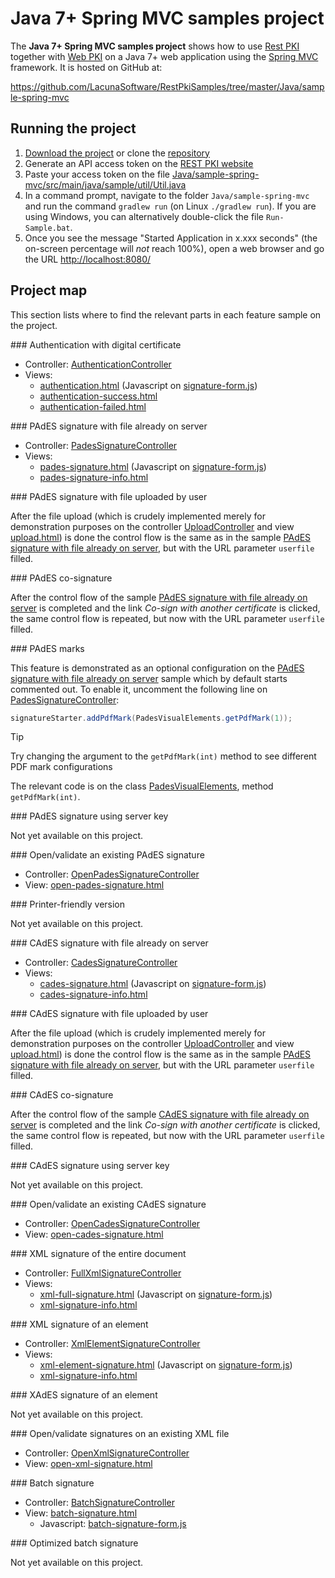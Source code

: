 ﻿# Java 7+ Spring MVC samples project

The **Java 7+ Spring MVC samples project** shows how to use [Rest PKI](../index.md) together with [Web PKI](../../web-pki/index.md)
on a Java 7+ web application using the [Spring MVC](http://spring.io/) framework. It is hosted on GitHub at:

https://github.com/LacunaSoftware/RestPkiSamples/tree/master/Java/sample-spring-mvc

## Running the project

1. [Download the project](https://github.com/LacunaSoftware/RestPkiSamples/archive/master.zip) or clone the [repository](https://github.com/LacunaSoftware/RestPkiSamples.git)
1. Generate an API access token on the [REST PKI website](https://pki.rest/)
1. Paste your access token on the file [Java/sample-spring-mvc/src/main/java/sample/util/Util.java](https://github.com/LacunaSoftware/RestPkiSamples/blob/master/Java/sample-spring-mvc/src/main/java/sample/util/Util.java#L24-L28)
1. In a command prompt, navigate to the folder `Java/sample-spring-mvc` and run the command
   `gradlew run` (on Linux `./gradlew run`). If you are using Windows, you can alternatively
   double-click the file `Run-Sample.bat`.
1. Once you see the message "Started Application in x.xxx seconds" (the on-screen percentage
   will *not* reach 100%), open a web browser and go the URL [http://localhost:8080/](http://localhost:8080/)

## Project map

This section lists where to find the relevant parts in each feature sample on the project.

<a name="auth" />
### Authentication with digital certificate

* Controller: [AuthenticationController](https://github.com/LacunaSoftware/RestPkiSamples/blob/master/Java/sample-spring-mvc/src/main/java/sample/controller/AuthenticationController.java)
* Views:
  * [authentication.html](https://github.com/LacunaSoftware/RestPkiSamples/blob/master/Java/sample-spring-mvc/src/main/resources/templates/authentication.html)
    (Javascript on [signature-form.js](https://github.com/LacunaSoftware/RestPkiSamples/blob/master/Java/sample-spring-mvc/src/main/resources/static/js/signature-form.js))
  * [authentication-success.html](https://github.com/LacunaSoftware/RestPkiSamples/blob/master/Java/sample-spring-mvc/src/main/resources/templates/authentication-success.html)
  * [authentication-failed.html](https://github.com/LacunaSoftware/RestPkiSamples/blob/master/Java/sample-spring-mvc/src/main/resources/templates/authentication-failed.html)

<a name="pades" />
### PAdES signature with file already on server

* Controller: [PadesSignatureController](https://github.com/LacunaSoftware/RestPkiSamples/blob/master/Java/sample-spring-mvc/src/main/java/sample/controller/PadesSignatureController.java)
* Views:
  * [pades-signature.html](https://github.com/LacunaSoftware/RestPkiSamples/blob/master/Java/sample-spring-mvc/src/main/resources/templates/pades-signature.html)
    (Javascript on [signature-form.js](https://github.com/LacunaSoftware/RestPkiSamples/blob/master/Java/sample-spring-mvc/src/main/resources/static/js/signature-form.js))
  * [pades-signature-info.html](https://github.com/LacunaSoftware/RestPkiSamples/blob/master/Java/sample-spring-mvc/src/main/resources/templates/pades-signature-info.html)

<a name="pades-upload" />
### PAdES signature with file uploaded by user

After the file upload (which is crudely implemented merely for demonstration purposes on the controller
[UploadController](https://github.com/LacunaSoftware/RestPkiSamples/blob/master/Java/sample-spring-mvc/src/main/java/sample/controller/UploadController.java)
and view
[upload.html](https://github.com/LacunaSoftware/RestPkiSamples/blob/master/Java/sample-spring-mvc/src/main/resources/templates/upload.html))
is done the control flow is the same as in the sample [PAdES signature with file already on server](#pades), but with the URL parameter `userfile` filled.

<a name="pades-cosign" />
### PAdES co-signature

After the control flow of the sample [PAdES signature with file already on server](#pades) is completed and the link *Co-sign with another certificate* is clicked, the
same control flow is repeated, but now with the URL parameter `userfile` filled.

<a name="pdf-marks" />
### PAdES marks

This feature is demonstrated as an optional configuration on the [PAdES signature with file already on server](#pades)
sample which by default starts commented out. To enable it, uncomment the following line on
[PadesSignatureController](https://github.com/LacunaSoftware/RestPkiSamples/blob/master/Java/sample-spring-mvc/src/main/java/sample/controller/PadesSignatureController.java):

```java
signatureStarter.addPdfMark(PadesVisualElements.getPdfMark(1));
```

> [!TIP]
> Try changing the argument to the `getPdfMark(int)` method to see different PDF mark configurations

The relevant code is on the class [PadesVisualElements](https://github.com/LacunaSoftware/RestPkiSamples/blob/master/Java/sample-spring-mvc/src/main/java/sample/controller/util/PadesVisualElements.java), method `getPdfMark(int)`.

<a name="pades-server" />
### PAdES signature using server key

Not yet available on this project.

<a name="open-pades" />
### Open/validate an existing PAdES signature

* Controller: [OpenPadesSignatureController](https://github.com/LacunaSoftware/RestPkiSamples/blob/master/Java/sample-spring-mvc/src/main/java/sample/controller/OpenPadesSignatureController.java)
* View: [open-pades-signature.html](https://github.com/LacunaSoftware/RestPkiSamples/blob/master/Java/sample-spring-mvc/src/main/resources/templates/open-pades-signature.html)

<a name="print" />
### Printer-friendly version

Not yet available on this project.

<a name="cades" />
### CAdES signature with file already on server

* Controller: [CadesSignatureController](https://github.com/LacunaSoftware/RestPkiSamples/blob/master/Java/sample-spring-mvc/src/main/java/sample/controller/CadesSignatureController.java)
* Views:
  * [cades-signature.html](https://github.com/LacunaSoftware/RestPkiSamples/blob/master/Java/sample-spring-mvc/src/main/resources/templates/cades-signature.html)
  (Javascript on [signature-form.js](https://github.com/LacunaSoftware/RestPkiSamples/blob/master/Java/sample-spring-mvc/src/main/resources/static/js/signature-form.js))
  * [cades-signature-info.html](https://github.com/LacunaSoftware/RestPkiSamples/blob/master/Java/sample-spring-mvc/src/main/resources/templates/cades-signature-info.html)

<a name="cades-upload" />
### CAdES signature with file uploaded by user

After the file upload (which is crudely implemented merely for demonstration purposes on the controller
[UploadController](https://github.com/LacunaSoftware/RestPkiSamples/blob/master/Java/sample-spring-mvc/src/main/java/sample/controller/UploadController.java)
and view
[upload.html](https://github.com/LacunaSoftware/RestPkiSamples/blob/master/Java/sample-spring-mvc/src/main/resources/templates/upload.html))
is done the control flow is the same as in the sample [PAdES signature with file already on server](#pades), but with the URL parameter `userfile` filled.

<a name="cades-cosign" />
### CAdES co-signature

After the control flow of the sample [CAdES signature with file already on server](#cades) is completed and the link *Co-sign with another certificate* is clicked, the
same control flow is repeated, but now with the URL parameter `userfile` filled.

<a name="cades-server" />
### CAdES signature using server key

Not yet available on this project.

<a name="open-cades" />
### Open/validate an existing CAdES signature

* Controller: [OpenCadesSignatureController](https://github.com/LacunaSoftware/RestPkiSamples/blob/master/Java/sample-spring-mvc/src/main/java/sample/controller/OpenCadesSignatureController.java)
* View: [open-cades-signature.html](https://github.com/LacunaSoftware/RestPkiSamples/blob/master/Java/sample-spring-mvc/src/main/resources/templates/open-cades-signature.html)

<a name="xml-full" />
### XML signature of the entire document

* Controller: [FullXmlSignatureController](https://github.com/LacunaSoftware/RestPkiSamples/blob/master/Java/sample-spring-mvc/src/main/java/sample/controller/FullXmlSignatureController.java)
* Views:
  * [xml-full-signature.html](https://github.com/LacunaSoftware/RestPkiSamples/blob/master/Java/sample-spring-mvc/src/main/resources/templates/xml-full-signature.html)
  (Javascript on [signature-form.js](https://github.com/LacunaSoftware/RestPkiSamples/blob/master/Java/sample-spring-mvc/src/main/resources/static/js/signature-form.js))
  * [xml-signature-info.html](https://github.com/LacunaSoftware/RestPkiSamples/blob/master/Java/sample-spring-mvc/src/main/resources/templates/xml-signature-info.html)

<a name="xml-element" />
### XML signature of an element

* Controller: [XmlElementSignatureController](https://github.com/LacunaSoftware/RestPkiSamples/blob/master/Java/sample-spring-mvc/src/main/java/sample/controller/XmlElementSignatureController.java)
* Views:
  * [xml-element-signature.html](https://github.com/LacunaSoftware/RestPkiSamples/blob/master/Java/sample-spring-mvc/src/main/resources/templates/xml-element-signature.html)
  (Javascript on [signature-form.js](https://github.com/LacunaSoftware/RestPkiSamples/blob/master/Java/sample-spring-mvc/src/main/resources/static/js/signature-form.js))
  * [xml-signature-info.html](https://github.com/LacunaSoftware/RestPkiSamples/blob/master/Java/sample-spring-mvc/src/main/resources/templates/xml-signature-info.html)

<a name="xades-element" />
### XAdES signature of an element

Not yet available on this project.

<a name="open-xml" />
### Open/validate signatures on an existing XML file

* Controller: [OpenXmlSignatureController](https://github.com/LacunaSoftware/RestPkiSamples/blob/master/Java/sample-spring-mvc/src/main/java/sample/controller/OpenXmlSignatureController.java)
* View: [open-xml-signature.html](https://github.com/LacunaSoftware/RestPkiSamples/blob/master/Java/sample-spring-mvc/src/main/resources/templates/open-xml-signature.html)

<a name="batch" />
### Batch signature

* Controller: [BatchSignatureController](https://github.com/LacunaSoftware/RestPkiSamples/blob/master/Java/sample-spring-mvc/src/main/java/sample/controller/BatchSignatureController.java)
* View: [batch-signature.html](https://github.com/LacunaSoftware/RestPkiSamples/blob/master/Java/sample-spring-mvc/src/main/resources/templates/batch-signature.html)
  * Javascript: [batch-signature-form.js](https://github.com/LacunaSoftware/RestPkiSamples/blob/master/Java/sample-spring-mvc/src/main/resources/static/js/batch-signature-form.js)

<a name="batch-optimized" />
### Optimized batch signature

Not yet available on this project.
